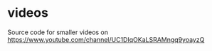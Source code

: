 # videos
Source code for smaller videos on https://www.youtube.com/channel/UC1DIqOKaLSRAMngq9yoayzQ
